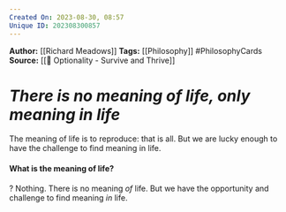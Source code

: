 ```yaml
---
Created On: 2023-08-30, 08:57
Unique ID: 202308300857
---
```

**Author:** [[Richard Meadows]]
**Tags:** [[Philosophy]] #PhilosophyCards 
**Source:** [[📗 Optionality - Survive and Thrive]]
# *There is no meaning of life, only meaning in life*

The meaning of life is to reproduce: that is all. But we are lucky enough to have the challenge to find meaning in life.


#### What is the meaning of life?
?
Nothing. There is no meaning *of* life. But we have the opportunity and challenge to find meaning *in* life.
<!--SR:!2024-05-27,159,250-->